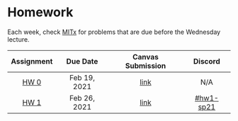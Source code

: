 # Homework

Each week, check [MITx](https://lms.mitx.mit.edu/courses/course-v1:MITx+6.S083r+2021_Spring/course/) for problems that are due before the Wednesday lecture.

| Assignment | Due Date | Canvas Submission| Discord |
|:----------:|:--------:|:----------:|:-------:|
| [HW 0](/hw0/) | Feb 19, 2021 | [link](https://canvas.mit.edu/courses/7590/assignments/101125)| N/A |
| [HW 1](/hw1/) | Feb 26, 2021 | [link](https://canvas.mit.edu/courses/7590/assignments/101953)| [#hw1-sp21](https://discord.gg/mjHhUYbCA3)|

